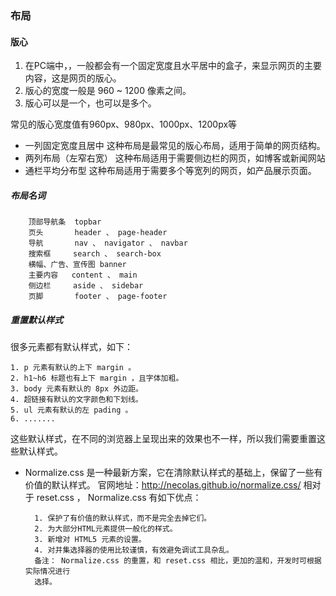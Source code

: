 ### 布局
#### 版心
1. 在PC端中，，一般都会有一个固定宽度且水平居中的盒子，来显示网页的主要内容，这是网页的版心。
2. 版心的宽度一般是 960 ~ 1200 像素之间。
3. 版心可以是一个，也可以是多个。  

常见的版心宽度值有960px、980px、1000px、1200px等
* 一列固定宽度且居中
这种布局是最常见的版心布局，适用于简单的网页结构。
* 两列布局（左窄右宽）
这种布局适用于需要侧边栏的网页，如博客或新闻网站
* 通栏平均分布型
这种布局适用于需要多个等宽列的网页，如产品展示页面。

##### 布局名词
        顶部导航条  topbar
        页头       header 、 page-header
        导航       nav 、 navigator 、 navbar
        搜索框     search 、 search-box
        横幅、广告、宣传图 banner
        主要内容   content 、 main
        侧边栏     aside 、 sidebar
        页脚       footer 、 page-footer

##### 重置默认样式
很多元素都有默认样式，如下：

    1. p 元素有默认的上下 margin 。
    2. h1~h6 标题也有上下 margin ，且字体加粗。
    3. body 元素有默认的 8px 外边距。
    4. 超链接有默认的文字颜色和下划线。
    5. ul 元素有默认的左 pading 。
    6. .......
这些默认样式，在不同的浏览器上呈现出来的效果也不一样，所以我们需要重置这些默认样式。
* Normalize.css 是一种最新方案，它在清除默认样式的基础上，保留了一些有价值的默认样式。
官网地址：http://necolas.github.io/normalize.css/
相对于 reset.css ， Normalize.css 有如下优点：

        1. 保护了有价值的默认样式，而不是完全去掉它们。
        2. 为大部分HTML元素提供一般化的样式。
        3. 新增对 HTML5 元素的设置。
        4. 对并集选择器的使用比较谨慎，有效避免调试工具杂乱。
        备注： Normalize.css 的重置，和 reset.css 相比，更加的温和，开发时可根据实际情况进行
        选择。